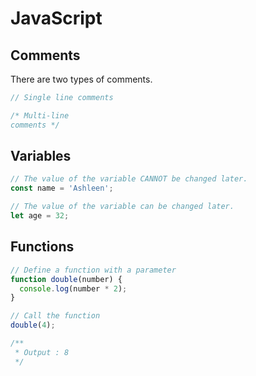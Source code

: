 # JavaScript

## Comments

There are two types of comments.

```javascript
// Single line comments

/* Multi-line 
comments */
```
## Variables

```javascript
// The value of the variable CANNOT be changed later.
const name = 'Ashleen'; 

// The value of the variable can be changed later.
let age = 32;
```

## Functions
```javascript
// Define a function with a parameter
function double(number) {
  console.log(number * 2);
}

// Call the function
double(4);

/**
 * Output : 8
 */
```
